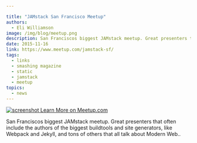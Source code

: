 ```yaml
---

title: "JAMstack San Francisco Meetup"
authors:
  - Eli Williamson
image: /img/blog/meetup.png
description: San Franciscos biggest JAMstack meetup. Great presenters that often include the authors of the biggest buildtools and site generators, like Webpack and Jekyll, and tons of others that all talk about Modern Web..
date: 2015-11-16
link: https://www.meetup.com/jamstack-sf/
tags:
  - links
  - smashing magazine
  - static
  - jamstack
  - meetup
topics:
  - news
---
```


[![screenshot](/img/blog/meetup.png) Learn More on Meetup.com](https://www.meetup.com/jamstack-sf/)

San Franciscos biggest JAMstack meetup. Great presenters that often include the authors of the biggest buildtools and site generators, like Webpack and Jekyll, and tons of others that all talk about Modern Web..
